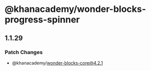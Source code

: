# @khanacademy/wonder-blocks-progress-spinner

## 1.1.29
### Patch Changes

  - @khanacademy/wonder-blocks-core@4.2.1
